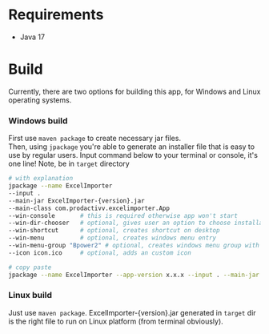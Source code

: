 # Requirements
- Java 17

# Build
Currently, there are two options for building this app, for Windows and Linux operating systems.

### Windows build
First use `maven package` to create necessary jar files.  
Then, using `jpackage` you're able to generate an installer file that is easy to use by regular users.
Input command below to your terminal or console, it's one line! Note, be in `target` directory
```bash
# with explanation
jpackage --name ExcelImporter 
--input . 
--main-jar ExcelImporter-{version}.jar 
--main-class com.prodactivv.excelimporter.App 
--win-console       # this is required otherwise app won't start
--win-dir-chooser   # optional, gives user an option to choose installation directory
--win-shortcut      # optional, creates shortcut on desktop
--win-menu          # optional, creates windows menu entry
--win-menu-group "Bpower2" # optional, creates windows menu group with given name
--icon icon.ico     # optional, adds an custom icon
```

```bash
# copy paste
jpackage --name ExcelImporter --app-version x.x.x --input . --main-jar ExcelImporter-{version}.jar --main-class com.prodactivv.excelimporter.App --win-console --win-dir-chooser --win-shortcut --win-menu --win-menu-group "Bpower2" --icon icon.ico
```

### Linux build
Just use `maven package`. ExcelImporter-{version}.jar generated in `target` dir is the right file to run on Linux platform (from terminal obviously).